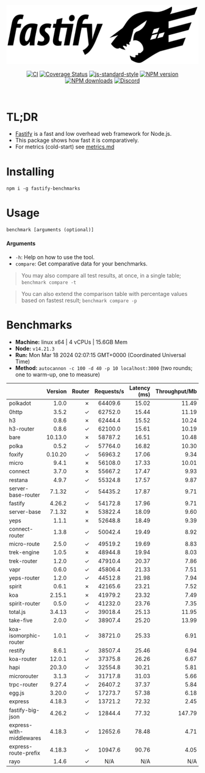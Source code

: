 <div align="center">
  <img src="https://github.com/fastify/graphics/raw/HEAD/fastify-landscape-outlined.svg" width="650" height="auto"/>
</div>

<div align="center">

[![CI](https://github.com/fastify/fastify/workflows/ci/badge.svg)](https://github.com/fastify/fastify/actions/workflows/ci.yml)
[![Coverage Status](https://coveralls.io/repos/github/fastify/fastify/badge.svg?branch=master)](https://coveralls.io/github/fastify/fastify?branch=master)
[![js-standard-style](https://img.shields.io/badge/code%20style-standard-brightgreen.svg?style=flat)](http://standardjs.com/)
[![NPM version](https://img.shields.io/npm/v/fastify.svg?style=flat)](https://www.npmjs.com/package/fastify)
[![NPM downloads](https://img.shields.io/npm/dm/fastify.svg?style=flat)](https://www.npmjs.com/package/fastify) [![Discord](https://img.shields.io/discord/725613461949906985)](https://discord.gg/fastify)

</div>
<br />

# TL;DR

* [Fastify](https://github.com/fastify/fastify) is a fast and low overhead web framework for Node.js.
* This package shows how fast it is comparatively.
* For metrics (cold-start) see [metrics.md](./METRICS.md)

# Installing

```
npm i -g fastify-benchmarks
```

# Usage

```
benchmark [arguments (optional)]
```

#### Arguments

* `-h`: Help on how to use the tool.
* `compare`: Get comparative data for your benchmarks.

> You may also compare all test results, at once, in a single table; `benchmark compare -t`

> You can also extend the comparison table with percentage values based on fastest result; `benchmark compare -p`
# Benchmarks

* __Machine:__ linux x64 | 4 vCPUs | 15.6GB Mem
* __Node:__ `v14.21.3`
* __Run:__ Mon Mar 18 2024 02:07:15 GMT+0000 (Coordinated Universal Time)
* __Method:__ `autocannon -c 100 -d 40 -p 10 localhost:3000` (two rounds; one to warm-up, one to measure)

|                          | Version | Router | Requests/s | Latency (ms) | Throughput/Mb |
| :--                      | --:     | --:    | :-:        | --:          | --:           |
| polkadot                 | 1.0.0   | ✗      | 64409.6    | 15.02        | 11.49         |
| 0http                    | 3.5.2   | ✓      | 62752.0    | 15.44        | 11.19         |
| h3                       | 0.8.6   | ✗      | 62444.4    | 15.52        | 10.24         |
| h3-router                | 0.8.6   | ✓      | 62100.0    | 15.61        | 10.19         |
| bare                     | 10.13.0 | ✗      | 58787.2    | 16.51        | 10.48         |
| polka                    | 0.5.2   | ✓      | 57764.0    | 16.82        | 10.30         |
| foxify                   | 0.10.20 | ✓      | 56963.2    | 17.06        | 9.34          |
| micro                    | 9.4.1   | ✗      | 56108.0    | 17.33        | 10.01         |
| connect                  | 3.7.0   | ✗      | 55667.2    | 17.47        | 9.93          |
| restana                  | 4.9.7   | ✓      | 55324.8    | 17.57        | 9.87          |
| server-base-router       | 7.1.32  | ✓      | 54435.2    | 17.87        | 9.71          |
| fastify                  | 4.26.2  | ✓      | 54172.8    | 17.96        | 9.71          |
| server-base              | 7.1.32  | ✗      | 53822.4    | 18.09        | 9.60          |
| yeps                     | 1.1.1   | ✗      | 52648.8    | 18.49        | 9.39          |
| connect-router           | 1.3.8   | ✓      | 50042.4    | 19.49        | 8.92          |
| micro-route              | 2.5.0   | ✓      | 49519.2    | 19.69        | 8.83          |
| trek-engine              | 1.0.5   | ✗      | 48944.8    | 19.94        | 8.03          |
| trek-router              | 1.2.0   | ✓      | 47910.4    | 20.37        | 7.86          |
| vapr                     | 0.6.0   | ✓      | 45806.4    | 21.33        | 7.51          |
| yeps-router              | 1.2.0   | ✓      | 44512.8    | 21.98        | 7.94          |
| spirit                   | 0.6.1   | ✗      | 42165.6    | 23.21        | 7.52          |
| koa                      | 2.15.1  | ✗      | 41979.2    | 23.32        | 7.49          |
| spirit-router            | 0.5.0   | ✓      | 41232.0    | 23.76        | 7.35          |
| total.js                 | 3.4.13  | ✓      | 39018.4    | 25.13        | 11.95         |
| take-five                | 2.0.0   | ✓      | 38907.4    | 25.20        | 13.99         |
| koa-isomorphic-router    | 1.0.1   | ✓      | 38721.0    | 25.33        | 6.91          |
| restify                  | 8.6.1   | ✓      | 38507.4    | 25.46        | 6.94          |
| koa-router               | 12.0.1  | ✓      | 37375.8    | 26.26        | 6.67          |
| hapi                     | 20.3.0  | ✓      | 32554.8    | 30.21        | 5.81          |
| microrouter              | 3.1.3   | ✓      | 31717.8    | 31.03        | 5.66          |
| trpc-router              | 9.27.4  | ✓      | 26407.2    | 37.37        | 5.84          |
| egg.js                   | 3.20.0  | ✓      | 17273.7    | 57.38        | 6.18          |
| express                  | 4.18.3  | ✓      | 13721.2    | 72.32        | 2.45          |
| fastify-big-json         | 4.26.2  | ✓      | 12844.4    | 77.32        | 147.79        |
| express-with-middlewares | 4.18.3  | ✓      | 12652.6    | 78.48        | 4.71          |
| express-route-prefix     | 4.18.3  | ✓      | 10947.6    | 90.76        | 4.05          |
| rayo                     | 1.4.6   | ✓      | N/A        | N/A          | N/A           |
